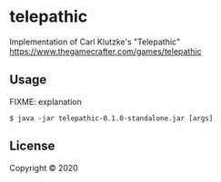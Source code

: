 # telepathic

Implementation of Carl Klutzke's "Telepathic" https://www.thegamecrafter.com/games/telepathic

## Usage

FIXME: explanation

    $ java -jar telepathic-0.1.0-standalone.jar [args]

## License

Copyright © 2020
